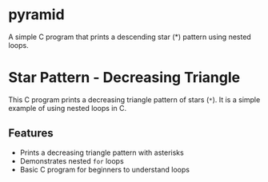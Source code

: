 # pyramid
A simple C program that prints a descending star (*) pattern using nested loops.
# Star Pattern - Decreasing Triangle

This C program prints a decreasing triangle pattern of stars (`*`). It is a simple example of using nested loops in C.

## Features

- Prints a decreasing triangle pattern with asterisks
- Demonstrates nested `for` loops
- Basic C program for beginners to understand loops

